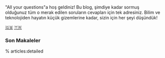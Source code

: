 "All your questions"a hoş geldiniz! Bu blog, şimdiye kadar sormuş olduğunuz tüm o merak edilen soruların cevapları için tek adresiniz. Bilim ve teknolojiden hayatın küçük gizemlerine kadar, sizin için her şeyi düşündük!

[🇬🇧](..) [🇹🇷](.)

### Son Makaleler

% articles:detailed
